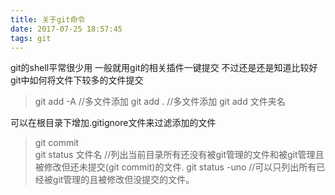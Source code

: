 ```yaml
---
title: 关于git命令
date: 2017-07-25 18:57:45
tags: git
---
```

   git的shell平常很少用 一般就用git的相关插件一键提交 不过还是还是知道比较好   
git中如何将文件下较多的文件提交   
> git add -A  //多文件添加
> git add .   //多文件添加
> git add 文件夹名   


可以在根目录下增加.gitignore文件来过滤添加的文件  
> git commit  
git status 文件名  //列出当前目录所有还没有被git管理的文件和被git管理且被修改但还未提交(git commit)的文件.
git status -uno      //可以只列出所有已经被git管理的且被修改但没提交的文件。  

   

